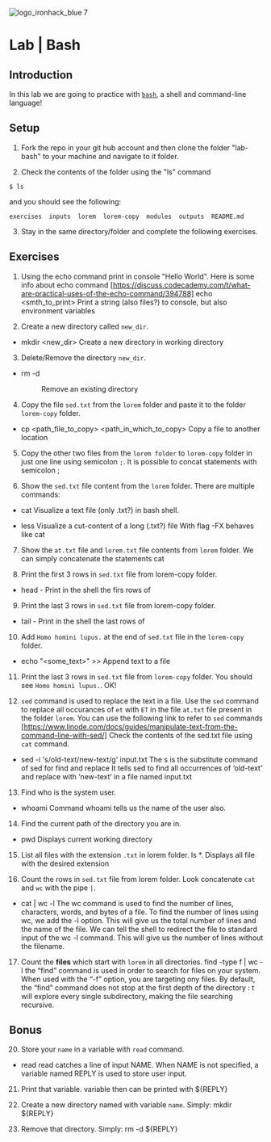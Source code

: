 ![logo_ironhack_blue 7](https://user-images.githubusercontent.com/23629340/40541063-a07a0a8a-601a-11e8-91b5-2f13e4e6b441.png)

# Lab | Bash

## Introduction

In this lab we are going to practice with [`bash`](<https://en.wikipedia.org/wiki/Bash_(Unix_shell)>), a shell and command-line language!

## Setup

1. Fork the repo in your git hub account and then clone the folder "lab-bash" to your machine and navigate to it folder.

2. Check the contents of the folder using the "ls" command

```shell
$ ls
```

and you should see the following:

```shell
exercises  inputs  lorem  lorem-copy  modules  outputs  README.md
```

3. Stay in the same directory/folder and complete the following exercises.

## Exercises

1. Using the echo command print in console "Hello World". Here is some info about echo command [https://discuss.codecademy.com/t/what-are-practical-uses-of-the-echo-command/394788]
echo <smth_to_print>
Print a string (also files?) to console, but also environment variables

2. Create a new directory called `new_dir`.
- mkdir <new_dir>
Create a new directory in working directory

3. Delete/Remove the directory `new_dir`.
- rm -d <dir>
Remove an existing directory

4. Copy the file `sed.txt` from the `lorem` folder and paste it to the folder `lorem-copy` folder.
- cp <path_file_to_copy> <path_in_which_to_copy>
Copy a file to another location

5. Copy the other two files from the `lorem folder` to `lorem-copy` folder in just one line using semicolon `;`.
It is possible to concat statements with semicolon ;

6. Show the `sed.txt` file content from the `lorem` folder.
There are multiple commands:
- cat <filename>
Visualize a text file (only .txt?) in bash shell.

- less <filename>
Visualize a cut-content of a long (.txt?) file
With flag -FX behaves like cat

7. Show the `at.txt` file and `lorem.txt` file contents from `lorem` folder.
We can simply concatenate the statements
cat <filename1> <filename2> 

8. Print the first 3 rows in `sed.txt` file from lorem-copy folder.
- head -<n> <filename>
Print in the shell the firs <n> rows of <filename>

9. Print the last 3 rows in `sed.txt` file from lorem-copy folder.
- tail -<n-1> <filename>
Print in the shell the last <n> rows of <filename>

10. Add `Homo homini lupus.` at the end of `sed.txt` file in the `lorem-copy` folder.
- echo "<some_text>" >> <filename>
Append text to a file

11. Print the last 3 rows in `sed.txt` file from `lorem-copy` folder. You should see `Homo homini lupus.`.
OK!

12. `sed` command is used to replace the text in a file. Use the `sed` command to replace all occurances of `et` with `ET` in the file `at.txt` file present in the folder `lorem`. You can use the following link to refer to `sed` commands [https://www.linode.com/docs/guides/manipulate-text-from-the-command-line-with-sed/]
Check the contents of the sed.txt file using `cat` command.
- sed -i 's/old-text/new-text/g' input.txt
The s is the substitute command of sed for find and replace
It tells sed to find all occurrences of ‘old-text’ and replace with ‘new-text’ in a file named input.txt

13. Find who is the system user. 
- whoami
Command whoami tells us the name of the user also.

14. Find the current path of the directory you are in.
- pwd
Displays current working directory

15. List all files with the extension `.txt` in lorem folder.
ls *.<ext>
Displays all file with the desired extension

16. Count the rows in `sed.txt` file from lorem folder. Look concatenate `cat` and `wc` with the pipe `|`.

- cat <filename> | wc -l
The wc command is used to find the number of lines, characters, words, and bytes of a file.
To find the number of lines using wc, we add the -l option. This will give us the total number of lines and the name of the file.
We can tell the shell to redirect the file to standard input of the wc -l command. This will give us the number of lines without the filename.

17. Count the **files** which start with `lorem` in all directories.
find <directory> -type f | wc -l
 the “find” command is used in order to search for files on your system.
When used with the “-f” option, you are targeting ony files.
By default, the “find” command does not stop at the first depth of the directory : 
t will explore every single subdirectory, making the file searching recursive.

## Bonus

20. Store your `name` in a variable with `read` command.
- read
read catches a line of input NAME. 
When NAME is not specified, a variable named REPLY is used to store user input.


21. Print that variable.
variable then can be printed with ${REPLY}

22. Create a new directory named with variable `name`.
Simply:
mkdir ${REPLY}

23. Remove that directory.
Simply:
rm -d ${REPLY}